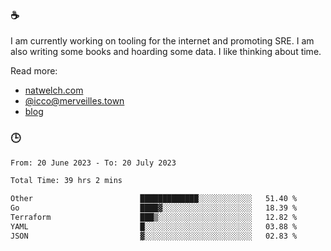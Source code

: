 ### ☕

I am currently working on tooling for the internet and promoting SRE. I am also writing some books and hoarding some data. I like thinking about time. 

Read more:

 - [natwelch.com](https://natwelch.com)
 - [@icco@merveilles.town](https://merveilles.town/@icco)
 - [blog](https://writing.natwelch.com)

### 🕒

<!--START_SECTION:waka-->

```txt
From: 20 June 2023 - To: 20 July 2023

Total Time: 39 hrs 2 mins

Other                        █████████████░░░░░░░░░░░░   51.40 %
Go                           ████▓░░░░░░░░░░░░░░░░░░░░   18.39 %
Terraform                    ███▒░░░░░░░░░░░░░░░░░░░░░   12.82 %
YAML                         █░░░░░░░░░░░░░░░░░░░░░░░░   03.88 %
JSON                         ▓░░░░░░░░░░░░░░░░░░░░░░░░   02.83 %
```

<!--END_SECTION:waka-->
